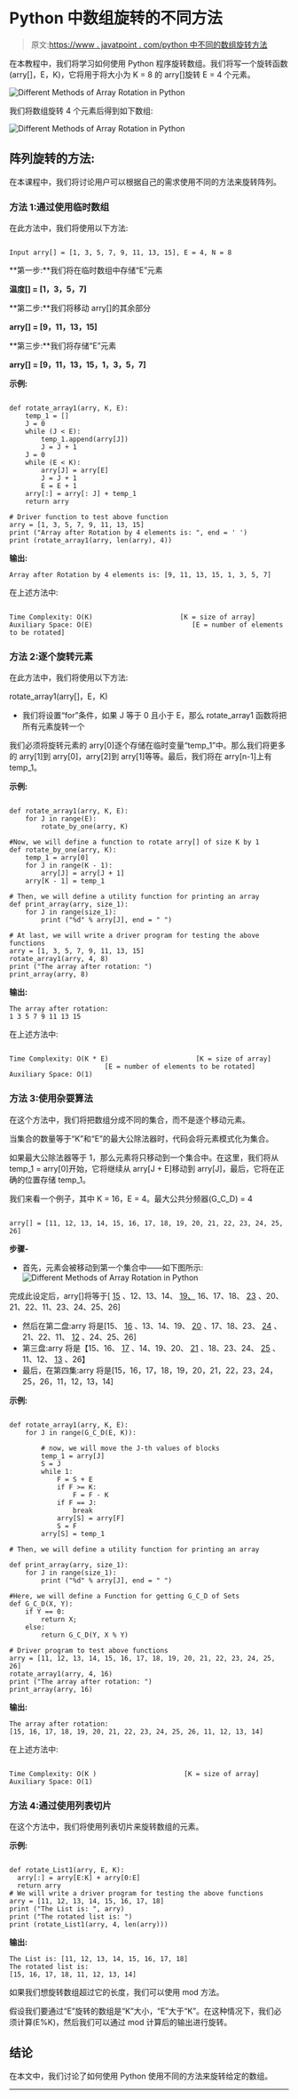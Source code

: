 # Python 中数组旋转的不同方法

> 原文:[https://www . javatpoint . com/python 中不同的数组旋转方法](https://www.javatpoint.com/different-methods-of-array-rotation-in-python)

在本教程中，我们将学习如何使用 Python 程序旋转数组。我们将写一个旋转函数(arry[]，E，K)，它将用于将大小为 K = 8 的 arry[]旋转 E = 4 个元素。

![Different Methods of Array Rotation in Python](img/133930bde9dbf285af0fb5c512ac2b3c.png)

我们将数组旋转 4 个元素后得到如下数组:

![Different Methods of Array Rotation in Python](img/a014d99f8b83b37f0850c49a97f4083c.png)

## 阵列旋转的方法:

在本课程中，我们将讨论用户可以根据自己的需求使用不同的方法来旋转阵列。

### 方法 1:通过使用临时数组

在此方法中，我们将使用以下方法:

```

Input arry[] = [1, 3, 5, 7, 9, 11, 13, 15], E = 4, N = 8

```

**第一步:**我们将在临时数组中存储“E”元素

**温度[] = [1，3，5，7]**

**第二步:**我们将移动 arry[]的其余部分

**arry[] = [9，11，13，15]**

**第三步:**我们将存储“E”元素

**arry[] = [9，11，13，15，1，3，5，7]**

**示例:**

```

def rotate_array1(arry, K, E):
    temp_1 = []
    J = 0
    while (J < E):
        temp_1.append(arry[J])
        J = J + 1
    J = 0
    while (E < K):
        arry[J] = arry[E]
        J = J + 1
        E = E + 1
    arry[:] = arry[: J] + temp_1
    return arry

# Driver function to test above function
arry = [1, 3, 5, 7, 9, 11, 13, 15]
print ("Array after Rotation by 4 elements is: ", end = ' ')
print (rotate_array1(arry, len(arry), 4))

```

**输出:**

```
Array after Rotation by 4 elements is: [9, 11, 13, 15, 1, 3, 5, 7]

```

在上述方法中:

```

Time Complexity: O(K)                      [K = size of array]
Auxiliary Space: O(E)                         [E = number of elements to be rotated]

```

### 方法 2:逐个旋转元素

在此方法中，我们将使用以下方法:

rotate_array1(arry[]，E，K)

*   我们将设置“for”条件，如果 J 等于 0 且小于 E，那么 rotate_array1 函数将把所有元素旋转一个

我们必须将旋转元素的 arry[0]逐个存储在临时变量“temp_1”中。那么我们将更多的 arry[1]到 arry[0]，arry[2]到 arry[1]等等。最后，我们将在 arry[n-1]上有 temp_1。

**示例:**

```

def rotate_array1(arry, K, E):
    for J in range(E):
        rotate_by_one(arry, K)

#Now, we will define a function to rotate arry[] of size K by 1
def rotate_by_one(arry, K):
    temp_1 = arry[0]
    for J in range(K - 1):
        arry[J] = arry[J + 1]
    arry[K - 1] = temp_1

# Then, we will define a utility function for printing an array
def print_array(arry, size_1):
    for J in range(size_1):
        print ("%d" % arry[J], end = " ")

# At last, we will write a driver program for testing the above functions 
arry = [1, 3, 5, 7, 9, 11, 13, 15]
rotate_array1(arry, 4, 8)
print ("The array after rotation: ") 
print_array(arry, 8)

```

**输出:**

```
The array after rotation: 
1 3 5 7 9 11 13 15

```

在上述方法中:

```

Time Complexity: O(K * E)                      [K = size of array]
						[E = number of elements to be rotated]
Auxiliary Space: O(1)                         

```

### 方法 3:使用杂耍算法

在这个方法中，我们将把数组分成不同的集合，而不是逐个移动元素。

当集合的数量等于“K”和“E”的最大公除法器时，代码会将元素模式化为集合。

如果最大公除法器等于 1，那么元素将只移动到一个集合中。在这里，我们将从 temp_1 = arry[0]开始，它将继续从 arry[J + E]移动到 arry[J]，最后，它将在正确的位置存储 temp_1。

我们来看一个例子，其中 K = 16，E = 4。最大公共分频器(G_C_D) = 4

```

arry[] = [11, 12, 13, 14, 15, 16, 17, 18, 19, 20, 21, 22, 23, 24, 25, 26]

```

**步骤-**

*   首先，元素会被移动到第一个集合中——如下图所示:
    ![Different Methods of Array Rotation in Python](img/5b2d94b93fa0fa84a178124f191486a1.png)

完成此设定后，arry[]将等于[ <u>15</u> 、12、13、14、 <u>19、</u> 16、17、18、 <u>23</u> 、20、21、22、11、23、24、25、26]

*   然后在第二盘:arry 将是[15、 <u>16</u> 、13、14、19、 <u>20</u> 、17、18、23、 <u>24</u> 、21、22、11、 <u>12</u> 、24、25、26]
*   第三盘:arry 将是【15、16、 <u>17</u> 、14、19、20、 <u>21</u> 、18、23、24、 <u>25</u> 、11、12、 <u>13</u> 、26】
*   最后，在第四集:arry 将是[15，16，17，18，19，20，21，22，23，24，25，26，11，12，13，14]

**示例:**

```

def rotate_array1(arry, K, E):
    for J in range(G_C_D(E, K)):

        # now, we will move the J-th values of blocks
        temp_1 = arry[J]
        S = J
        while 1:
            F = S + E
            if F >= K:
                F = F - K
            if F == J:
                break
            arry[S] = arry[F]
            S = F
        arry[S] = temp_1

# Then, we will define a utility function for printing an array

def print_array(arry, size_1):
    for J in range(size_1):
        print ("%d" % arry[J], end = " ")

#Here, we will define a Function for getting G_C_D of Sets
def G_C_D(X, Y):
    if Y == 0:
        return X;
    else:
        return G_C_D(Y, X % Y)

# Driver program to test above functions
arry = [11, 12, 13, 14, 15, 16, 17, 18, 19, 20, 21, 22, 23, 24, 25, 26]
rotate_array1(arry, 4, 16)
print ("The array after rotation: ") 
print_array(arry, 16)

```

**输出:**

```
The array after rotation:
[15, 16, 17, 18, 19, 20, 21, 22, 23, 24, 25, 26, 11, 12, 13, 14]

```

在上述方法中:

```

Time Complexity: O(K )                      [K = size of array]
Auxiliary Space: O(1)                         

```

### 方法 4:通过使用列表切片

在这个方法中，我们将使用列表切片来旋转数组的元素。

**示例:**

```

def rotate_List1(arry, E, K):
  arry[:] = arry[E:K] + arry[0:E]
  return arry
# We will write a driver program for testing the above functions 
arry = [11, 12, 13, 14, 15, 16, 17, 18]
print ("The List is: ", arry)
print ("The rotated list is: ")
print (rotate_List1(arry, 4, len(arry)))

```

**输出:**

```
The List is: [11, 12, 13, 14, 15, 16, 17, 18]
The rotated list is: 
[15, 16, 17, 18, 11, 12, 13, 14]

```

如果我们想旋转数组超过它的长度，我们可以使用 mod 方法。

假设我们要通过“E”旋转的数组是“K”大小，“E”大于“K”。在这种情况下，我们必须计算(E%K)，然后我们可以通过 mod 计算后的输出进行旋转。

## 结论

在本文中，我们讨论了如何使用 Python 使用不同的方法来旋转给定的数组。

* * *
